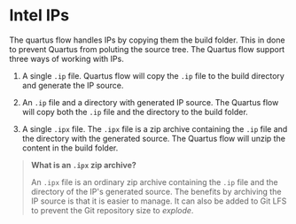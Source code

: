 # Intel IPs

The quartus flow handles IPs by copying them the build folder. This in done to
prevent Quartus from poluting the source tree. The Quartus flow support three
ways of working with IPs.

1. A single `.ip` file. Quartus flow will copy the `.ip` file to the build
   directory and generate the IP source.

2. An `.ip` file and a directory with generated IP source. The Quartus flow will
   copy both the `.ip` file and the directory to the build folder.

3. A single `.ipx` file. The `.ipx` file is a zip archive containing the `.ip`
   file and the directory with the generated source. The Quartus flow will
   unzip the content in the build folder.

> **What is an `.ipx` zip archive?**
>
> An `.ipx` file is an ordinary zip archive containing the `.ip` file and
> the directory of the IP's generated source. The benefits by archiving the IP
> source is that it is easier to manage. It can also be added to Git LFS to
> prevent the Git repository size to *explode*.
